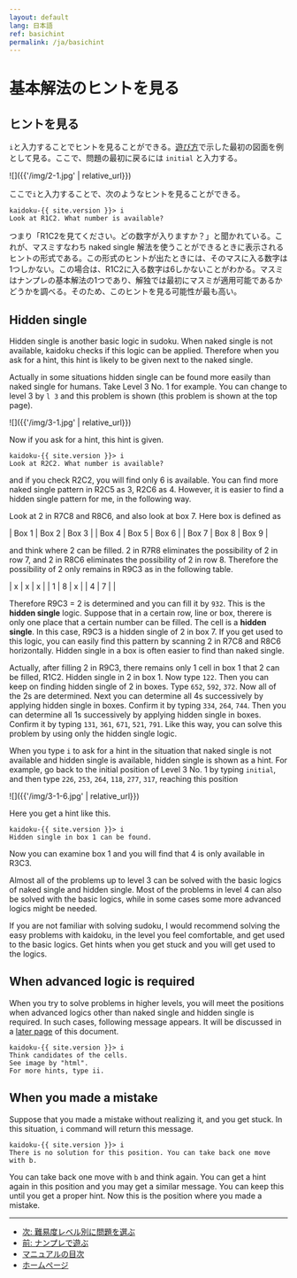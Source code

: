 ```yaml
---
layout: default
lang: 日本語
ref: basichint
permalink: /ja/basichint
---
```


# 基本解法のヒントを見る

## ヒントを見る

`i`と入力することでヒントを見ることができる。[遊び方](play)で示した最初の図面を例として見る。ここで、問題の最初に戻るには `initial` と入力する。

![]({{'/img/2-1.jpg' | relative_url}})

ここで`i`と入力することで、次のようなヒントを見ることができる。

    kaidoku-{{ site.version }}> i
    Look at R1C2. What number is available?

つまり「R1C2を見てください。どの数字が入りますか？」と聞かれている。これが、マスミすなわち naked single 解法を使うことができるときに表示されるヒントの形式である。この形式のヒントが出たときには、そのマスに入る数字は1つしかない。この場合は、R1C2に入る数字は6しかないことがわかる。マスミはナンプレの基本解法の1つであり、解独では最初にマスミが適用可能であるかどうかを調べる。そのため、このヒントを見る可能性が最も高い。

## Hidden single

Hidden single is another basic logic in sudoku. When naked single is not available, kaidoku checks if this logic can be applied. Therefore when you ask for a hint, this hint is likely to be given next to the naked single.

Actually in some situations hidden single can be found more easily than naked single for humans. Take Level 3 No. 1 for example. You can change to level 3 by `l 3` and this problem is shown (this problem is shown at the top page).

![]({{'/img/3-1.jpg' | relative_url}})

Now if you ask for a hint, this hint is given.

    kaidoku-{{ site.version }}> i
    Look at R2C2. What number is available?

and if you check R2C2, you will find only 6 is available. You can find more naked single pattern in R2C5 as 3, R2C6 as 4. However, it is easier to find a hidden single pattern for me, in the following way.

Look at 2 in R7C8 and R8C6, and also look at box 7. Here box is defined as

| Box 1  | Box 2  | Box 3  |
| Box 4  | Box 5  | Box 6  |
| Box 7  | Box 8  | Box 9  |

and think where 2 can be filled. 2 in R7R8 eliminates the possibility of 2 in row 7, and 2 in R8C6 eliminates the possibility of 2 in row 8. Therefore the possibility of 2 only remains in R9C3 as in the following table.

| x | x | x |
| 1 | 8 | x |
| 4 | 7 |  |

Therefore R9C3 = 2 is determined and you can fill it by `932`. This is the **hidden single** logic. Suppose that in a certain row, line or box, therere is only one place that a certain number can be filled. The cell is a **hidden single**. In this case, R9C3 is a hidden single of 2 in box 7. If you get used to this logic, you can easily find this pattern by scanning 2 in R7C8 and R8C6 horizontally. Hidden single in a box is often easier to find than naked single.

Actually, after filling 2 in R9C3, there remains only 1 cell in box 1 that 2 can be filled, R1C2. Hidden single in 2 in box 1. Now type `122`. Then you can keep on finding hidden single of 2 in boxes. Type `652`, `592`, `372`. Now all of the 2s are determined. Next you can determine all 4s successively by applying hidden single in boxes. Confirm it by typing  `334`, `264`, `744`. Then you can determine all 1s successively by applying hidden single in boxes. Confirm it by typing `131`, `361`, `671`, `521`, `791`. Like this way, you can solve this problem by using only the hidden single logic.

When you type `i` to ask for a hint in the situation that naked single is not available and hidden single is available, hidden single is shown as a hint. For example, go back to the initial position of Level 3 No. 1 by typing `initial`, and then type `226`, `253`, `264`, `118`, `277`, `317`, reaching this position

![]({{'/img/3-1-6.jpg' | relative_url}})

Here you get a hint like this.

    kaidoku-{{ site.version }}> i
    Hidden single in box 1 can be found.

Now you can examine box 1 and you will find that 4 is only available in R3C3.

Almost all of the problems up to level 3 can be solved with the basic logics of naked single and hidden single. Most of the problems in level 4 can also be solved with the basic logics, while in some cases some more advanced logics might be needed.

If you are not familiar with solving sudoku, I would recommend solving the easy problems with kaidoku, in the level you feel comfortable, and get used to the basic logics. Get hints when you get stuck and you will get used to the logics.

## When advanced logic is required

When you try to solve problems in higher levels, you will meet the positions when advanced logics other than naked single and hidden single is required. In such cases, following message appears. It will be discussed in a [later page](advancedhint) of this document.

    kaidoku-{{ site.version }}> i
    Think candidates of the cells.
    See image by "html".
    For more hints, type ii.

## When you made a mistake

Suppose that you made a mistake without realizing it, and you get stuck. In this situation, `i` command will return this message.

    kaidoku-{{ site.version }}> i
    There is no solution for this position. You can take back one move with b.

You can take back one move with `b` and think again. You can get a hint again in this position and you may get a similar message. You can keep this until you get a proper hint. Now this is the position where you made a mistake.

- - -

- [次: 難易度レベル別に問題を選ぶ](./level)
- [前: ナンプレで遊ぶ](./play)
- [マニュアルの目次](./#マニュアル)
- [ホームページ](./)
